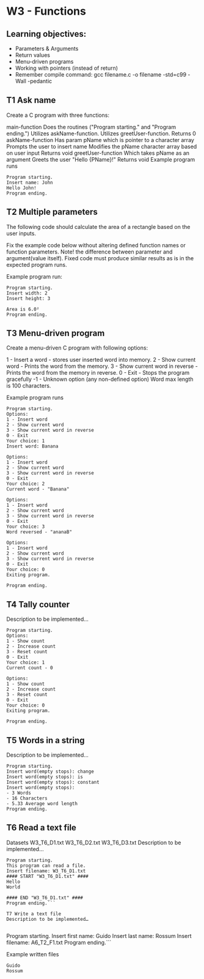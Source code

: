 # W3 - Functions

## Learning objectives:

- Parameters & Arguments
- Return values
- Menu-driven programs
- Working with pointers (instead of return)
- Remember compile command: gcc filename.c -o filename -std=c99 -Wall -pedantic

## T1 Ask name

Create a C program with three functions:

main-function
Does the routines ("Program starting." and "Program ending.")
Utilizes askName-function.
Utilizes greetUser-function.
Returns 0
askName-function
Has param pName which is pointer to a character array
Prompts the user to insert name
Modifies the pName character array based on user input
Returns void
greetUser-function
Which takes pName as an argument
Greets the user "Hello {PName}!"
Returns void
Example program runs

```
Program starting.
Insert name: John
Hello John!
Program ending.
```

## T2 Multiple parameters

The following code should calculate the area of a rectangle based on the user inputs.

Fix the example code below without altering defined function names or function parameters. Note! the difference between parameter and argument(value itself). Fixed code must produce similar results as is in the expected program runs.

Example program run:

```
Program starting.
Insert width: 2
Insert height: 3

Area is 6.0²
Program ending.
```

## T3 Menu-driven program

Create a menu-driven C program with following options:

1 - Insert a word - stores user inserted word into memory.
2 - Show current word - Prints the word from the memory.
3 - Show current word in reverse - Prints the word from the memory in reverse.
0 - Exit - Stops the program gracefully
-1 - Unknown option (any non-defined option)
Word max length is 100 characters.

Example program runs

```
Program starting.
Options:
1 - Insert word
2 - Show current word
3 - Show current word in reverse
0 - Exit
Your choice: 1
Insert word: Banana

Options:
1 - Insert word
2 - Show current word
3 - Show current word in reverse
0 - Exit
Your choice: 2
Current word - "Banana"

Options:
1 - Insert word
2 - Show current word
3 - Show current word in reverse
0 - Exit
Your choice: 3
Word reversed - "ananaB"

Options:
1 - Insert word
2 - Show current word
3 - Show current word in reverse
0 - Exit
Your choice: 0
Exiting program.

Program ending.
```

## T4 Tally counter

Description to be implemented…

```
Program starting.
Options:
1 - Show count
2 - Increase count
3 - Reset count
0 - Exit
Your choice: 1
Current count - 0

Options:
1 - Show count
2 - Increase count
3 - Reset count
0 - Exit
Your choice: 0
Exiting program.

Program ending.
```

## T5 Words in a string

Description to be implemented…

```
Program starting.
Insert word(empty stops): change
Insert word(empty stops): is
Insert word(empty stops): constant
Insert word(empty stops):
- 3 Words
- 16 Characters
- 5.33 Average word length
Program ending.
```

## T6 Read a text file

Datasets
W3_T6_D1.txt
W3_T6_D2.txt
W3_T6_D3.txt
Description to be implemented…

````
Program starting.
This program can read a file.
Insert filename: W3_T6_D1.txt
#### START "W3_T6_D1.txt" ####
Hello
World

#### END "W3_T6_D1.txt" ####
Program ending.```

T7 Write a text file
Description to be implemented…


````

Program starting.
Insert first name: Guido
Insert last name: Rossum
Insert filename: A6_T2_F1.txt
Program ending.```

Example written files

```
Guido
Rossum
```
